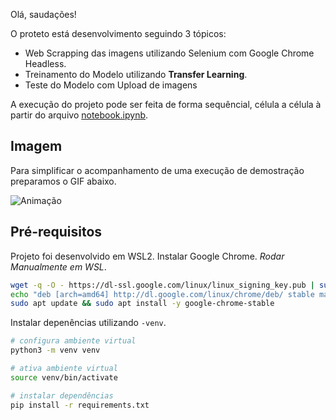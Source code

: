 Olá, saudações!

O proteto está desenvolvimento seguindo 3 tópicos:

- Web Scrapping das imagens utilizando Selenium com Google Chrome Headless.
- Treinamento do Modelo utilizando **Transfer Learning**.
- Teste do Modelo com Upload de imagens

A execução do projeto  pode ser feita de forma sequêncial, célula a célula à partir do arquivo [notebook.ipynb](notebook.ipynb).

## Imagem

Para simplificar o acompanhamento de uma execução de demostração preparamos o GIF abaixo.

![Animação](./resources/dio-lab-01.gif)

## Pré-requisitos

Projeto foi desenvolvido em WSL2. Instalar Google Chrome. _Rodar Manualmente em WSL_.

``` bash
wget -q -O - https://dl-ssl.google.com/linux/linux_signing_key.pub | sudo apt-key add -
echo "deb [arch=amd64] http://dl.google.com/linux/chrome/deb/ stable main" | sudo tee /etc/apt/sources.list.d/google-chrome.list
sudo apt update && sudo apt install -y google-chrome-stable
```

Instalar depenências utilizando `-venv`.

``` bash
# configura ambiente virtual
python3 -m venv venv

# ativa ambiente virtual
source venv/bin/activate

# instalar dependências 
pip install -r requirements.txt
```
